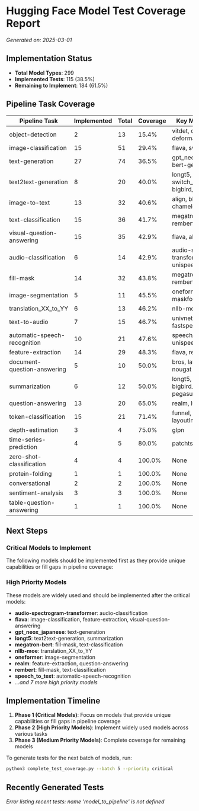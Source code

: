 # Hugging Face Model Test Coverage Report

*Generated on: 2025-03-01*

## Implementation Status

- **Total Model Types**: 299
- **Implemented Tests**: 115 (38.5%)
- **Remaining to Implement**: 184 (61.5%)

## Pipeline Task Coverage

| Pipeline Task | Implemented | Total | Coverage | Key Missing Models |
|---------------|-------------|-------|----------|-------------------|
| object-detection | 2 | 13 | 15.4% | vitdet, conditional_detr, deformable_detr |
| image-classification | 15 | 51 | 29.4% | flava, swinv2, vit_mae |
| text-generation | 27 | 74 | 36.5% | gpt_neox_japanese, bert-generation, biogpt |
| text2text-generation | 8 | 20 | 40.0% | longt5, switch_transformers, bigbird_pegasus |
| image-to-text | 13 | 32 | 40.6% | align, blip-2, chameleon |
| text-classification | 15 | 36 | 41.7% | megatron-bert, rembert, convbert |
| visual-question-answering | 15 | 35 | 42.9% | flava, altclip, blip-2 |
| audio-classification | 6 | 14 | 42.9% | audio-spectrogram-transformer, unispeech-sat, dac |
| fill-mask | 14 | 32 | 43.8% | megatron-bert, rembert, convbert |
| image-segmentation | 5 | 11 | 45.5% | oneformer, clipseg, maskformer |
| translation_XX_to_YY | 6 | 13 | 46.2% | nllb-moe, fsmt, lilt |
| text-to-audio | 7 | 15 | 46.7% | univnet, clvp, fastspeech2_conformer |
| automatic-speech-recognition | 10 | 21 | 47.6% | speech_to_text, unispeech-sat, mctct |
| feature-extraction | 14 | 29 | 48.3% | flava, realm, align |
| document-question-answering | 5 | 10 | 50.0% | bros, layoutlmv2, nougat |
| summarization | 6 | 12 | 50.0% | longt5, bigbird_pegasus, pegasus_x |
| question-answering | 13 | 20 | 65.0% | realm, luke, qdqbert |
| token-classification | 15 | 21 | 71.4% | funnel, graphormer, layoutlmv2 |
| depth-estimation | 3 | 4 | 75.0% | glpn |
| time-series-prediction | 4 | 5 | 80.0% | patchtsmixer |
| zero-shot-classification | 4 | 4 | 100.0% | None |
| protein-folding | 1 | 1 | 100.0% | None |
| conversational | 2 | 2 | 100.0% | None |
| sentiment-analysis | 3 | 3 | 100.0% | None |
| table-question-answering | 1 | 1 | 100.0% | None |

## Next Steps

### Critical Models to Implement

The following models should be implemented first as they provide unique capabilities or fill gaps in pipeline coverage:


### High Priority Models

These models are widely used and should be implemented after the critical models:

- **audio-spectrogram-transformer**: audio-classification
- **flava**: image-classification, feature-extraction, visual-question-answering
- **gpt_neox_japanese**: text-generation
- **longt5**: text2text-generation, summarization
- **megatron-bert**: fill-mask, text-classification
- **nllb-moe**: translation_XX_to_YY
- **oneformer**: image-segmentation
- **realm**: feature-extraction, question-answering
- **rembert**: fill-mask, text-classification
- **speech_to_text**: automatic-speech-recognition
- *...and 7 more high priority models*

## Implementation Timeline

1. **Phase 1 (Critical Models)**: Focus on models that provide unique capabilities or fill gaps in pipeline coverage
2. **Phase 2 (High Priority Models)**: Implement widely used models across various tasks
3. **Phase 3 (Medium Priority Models)**: Complete coverage for remaining models

To generate tests for the next batch of models, run:

```bash
python3 complete_test_coverage.py --batch 5 --priority critical
```

## Recently Generated Tests

*Error listing recent tests: name 'model_to_pipeline' is not defined*
